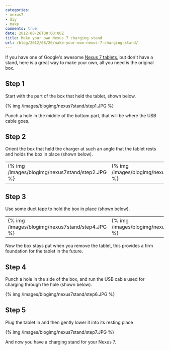 ```yaml
---
categories:
- nexus7
- diy
- make
comments: true
date: 2012-08-26T00:00:00Z
title: Make your own Nexus 7 charging stand
url: /blog/2012/08/26/make-your-own-nexus-7-charging-stand/
---
```


If you have one of Google's awesome [Nexus 7 tablets](http://www.google.com/nexus/#/), but don't have a
stand, here is a great way to make your own, all you need is the
original box.

## Step 1

Start with the part of the box that held the tablet, shown below. 

{% img /images/blogimg/nexus7stand/step1.JPG %} 

Punch a hole in the middle of the bottom part, that will be where the
USB cable goes.

## Step 2

Orient the box that held the charger at such an angle that the tablet
rests and holds the box in place (shown below).

<table>
  <tr>
    <td>{% img /images/blogimg/nexus7stand/step2.JPG %}</td>
    <td>{% img /images/blogimg/nexus7stand/step3.JPG %}</td>
  </tr>
</table>

## Step 3

Use some duct tape to hold the box in place (shown below).

<table>
  <tr>
    <td>{% img /images/blogimg/nexus7stand/step4.JPG %}</td>
    <td>{% img /images/blogimg/nexus7stand/step5.JPG %}</td>
  </tr>
</table>

Now the box stays put when you remove the tablet, this provides a firm
foundation for the tablet in the future.

## Step 4

Punch a hole in the side of the box, and run the USB cable used for
charging through the hole (shown below). 

{% img /images/blogimg/nexus7stand/step6.JPG %}

## Step 5

Plug the tablet in and then gently lower it into its resting place

{% img /images/blogimg/nexus7stand/step7.JPG %}

And now you have a charging stand for your Nexus 7. 

